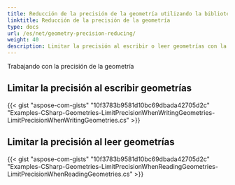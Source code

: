 ```yaml
---
title: Reducción de la precisión de la geometría utilizando la biblioteca GIS C#
linktitle: Reducción de la precisión de la geometría
type: docs
url: /es/net/geometry-precision-reducing/
weight: 40
description: Limitar la precisión al escribir o leer geometrías con la biblioteca GIS C#.
---
```


Trabajando con la precisión de la geometría

## **Limitar la precisión al escribir geometrías**
{{< gist "aspose-com-gists" "10f3783b9581d10bc69dbada42705d2c" "Examples-CSharp-Geometries-LimitPrecisionWhenWritingGeometries-LimitPrecisionWhenWritingGeometries.cs" >}}
## **Limitar la precisión al leer geometrías**
{{< gist "aspose-com-gists" "10f3783b9581d10bc69dbada42705d2c" "Examples-CSharp-Geometries-LimitPrecisionWhenReadingGeometries-LimitPrecisionWhenReadingGeometries.cs" >}}

